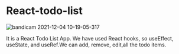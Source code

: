 # React-todo-list

![bandicam 2021-12-04 10-19-05-317](https://user-images.githubusercontent.com/73072904/144697810-40c92cfa-f52c-40be-9102-37ee7a26fd64.jpg)

It is a React Todo List App. We  have used React hooks, so useEffect, useState, and useRef.We can add, remove, edit,all the todo items. 
